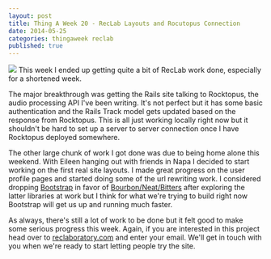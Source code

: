 ```yaml
---
layout: post
title: Thing A Week 20 - RecLab Layouts and Rocutopus Connection
date: 2014-05-25
categories: thingaweek reclab
published: true
---
```


<img src="../blog_media/reclab_screen2.png" class="inline_right" />
This week I ended up getting quite a bit of RecLab work done, especially for a shortened week.

The major breakthrough was getting the Rails site talking to Rocktopus, the audio processing API I've been writing. It's not perfect but it has some basic authentication and the Rails Track model gets updated based on the response from Rocktopus. This is all just working locally right now but it shouldn't be hard to set up a server to server connection once I have Rocktopus deployed somewhere.

The other large chunk of work I got done was due to being home alone this weekend. With Eileen hanging out with friends in Napa I decided to start working on the first real site layouts. I made great progress on the user profile pages and started doing some of the url rewriting work. I considered dropping [Bootstrap](http://getbootstrap.com/) in favor of [Bourbon/Neat/Bitters](http://bourbon.io/) after exploring the latter libraries at work but I think for what we're trying to build right now Bootstrap will get us up and running much faster.

As always, there's still a lot of work to be done but it felt good to make some serious progress this week. Again, if you are interested in this project head over to [reclaboratory.com](http://reclaboratory.com) and enter your email. We'll get in touch with you when we're ready to start letting people try the site.

